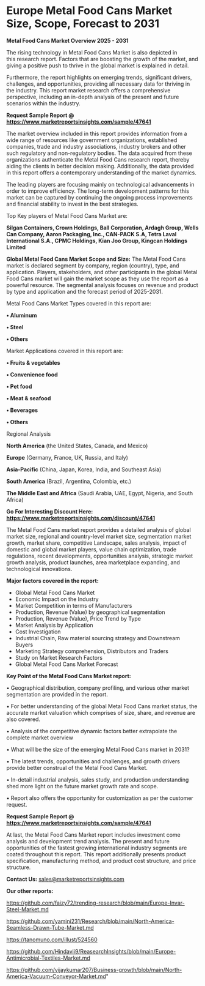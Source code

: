 # Europe Metal Food Cans Market Size, Scope, Forecast to 2031

<Strong> Metal Food Cans Market Overview 2025 - 2031</strong>

The rising technology in Metal Food Cans Market is also depicted in this research report. Factors that are boosting the growth of the market, and giving a positive push to thrive in the global market is explained in detail.

Furthermore, the report highlights on emerging trends, significant drivers, challenges, and opportunities, providing all necessary data for thriving in the industry. This report market research offers a comprehensive perspective, including an in-depth analysis of the present and future scenarios within the industry.

<strong>Request Sample Report @ <a href=https://www.marketreportsinsights.com/sample/47641>https://www.marketreportsinsights.com/sample/47641</a></strong>

The market overview included in this report provides information from a wide range of resources like government organizations, established companies, trade and industry associations, industry brokers and other such regulatory and non-regulatory bodies. The data acquired from these organizations authenticate the Metal Food Cans research report, thereby aiding the clients in better decision making. Additionally, the data provided in this report offers a contemporary understanding of the market dynamics.

The leading players are focusing mainly on technological advancements in order to improve efficiency. The long-term development patterns for this market can be captured by continuing the ongoing process improvements and financial stability to invest in the best strategies.

Top Key players of Metal Food Cans Market are:

<strong>Silgan Containers, Crown Holdings, Ball Corporation, Ardagh Group, Wells Can Company, Aaron Packaging, Inc., CAN-PACK S.A, Tetra Laval International S.A., CPMC Holdings, Kian Joo Group, Kingcan Holdings Limited</strong>

<strong><b>Global Metal Food Cans Market Scope and Size:</b></strong>
The Metal Food Cans market is declared segment by company, region (country), type, and application. Players, stakeholders, and other participants in the global Metal Food Cans market will gain the market scope as they use the report as a powerful resource. The segmental analysis focuses on revenue and product by type and application and the forecast period of 2025-2031.

Metal Food Cans Market Types covered in this report are:

<strong>•  Aluminum

•  Steel

•  Others</strong>

Market Applications covered in this report are:

<strong>•  Fruits & vegetables

•  Convenience food

•  Pet food

•  Meat & seafood

•  Beverages

•  Others</strong> 

Regional Analysis

<strong>North America</strong> (the United States, Canada, and Mexico)

<strong>Europe</strong> (Germany, France, UK, Russia, and Italy)

<strong>Asia-Pacific</strong> (China, Japan, Korea, India, and Southeast Asia)

<strong>South America</strong> (Brazil, Argentina, Colombia, etc.)

<strong>The Middle East and Africa</strong> (Saudi Arabia, UAE, Egypt, Nigeria, and South Africa)

<strong>Go For Interesting Discount Here: <a href=https://www.marketreportsinsights.com/discount/47641>https://www.marketreportsinsights.com/discount/47641</a></strong>

The Metal Food Cans market report provides a detailed analysis of global market size, regional and country-level market size, segmentation market growth, market share, competitive Landscape, sales analysis, impact of domestic and global market players, value chain optimization, trade regulations, recent developments, opportunities analysis, strategic market growth analysis, product launches, area marketplace expanding, and technological innovations.

<strong><b>Major factors covered in the report:</b></strong>
<ul>
  <li>Global Metal Food Cans Market </li>
  <li>Economic Impact on the Industry</li>
  <li>Market Competition in terms of Manufacturers</li>
  <li>Production, Revenue (Value) by geographical segmentation</li>
  <li>Production, Revenue (Value), Price Trend by Type</li>
  <li>Market Analysis by Application</li>
  <li>Cost Investigation</li>
  <li>Industrial Chain, Raw material sourcing strategy and Downstream Buyers</li>
  <li>Marketing Strategy comprehension, Distributors and Traders</li>
  <li>Study on Market Research Factors</li>
  <li>Global Metal Food Cans Market Forecast</li>
</ul>

<strong><b>Key Point of the Metal Food Cans Market report:</b></strong>

• Geographical distribution, company profiling, and various other market segmentation are provided in the report.

• For better understanding of the global Metal Food Cans market status, the accurate market valuation which comprises of size, share, and revenue are also covered.

• Analysis of the competitive dynamic factors better extrapolate the complete market overview

• What will be the size of the emerging Metal Food Cans market in 2031?

• The latest trends, opportunities and challenges, and growth drivers provide better construal of the Metal Food Cans Market.

• In-detail industrial analysis, sales study, and production understanding shed more light on the future market growth rate and scope.

• Report also offers the opportunity for customization as per the customer request.

<strong>Request Sample Report @ <a href=https://www.marketreportsinsights.com/sample/47641>https://www.marketreportsinsights.com/sample/47641</a></strong>

At last, the Metal Food Cans Market report includes investment come analysis and development trend analysis. The present and future opportunities of the fastest growing international industry segments are coated throughout this report. This report additionally presents product specification, manufacturing method, and product cost structure, and price structure.

<strong>Contact Us:</strong>
sales@marketreportsinsights.com

<strong>Our other reports:</strong>

<a href=https://github.com/faizy72/trending-research/blob/main/Europe-Invar-Steel-Market.md>https://github.com/faizy72/trending-research/blob/main/Europe-Invar-Steel-Market.md</a>

<a href=https://github.com/yamini231/Research/blob/main/North-America-Seamless-Drawn-Tube-Market.md>https://github.com/yamini231/Research/blob/main/North-America-Seamless-Drawn-Tube-Market.md</a>

<a href=https://tanomuno.com/illust/524560>https://tanomuno.com/illust/524560</a>

<a href=https://github.com/Hindavii9/ReasearchInsights/blob/main/Europe-Antimicrobial-Textiles-Market.md>https://github.com/Hindavii9/ReasearchInsights/blob/main/Europe-Antimicrobial-Textiles-Market.md</a>

<a href=https://github.com/vijaykumar207/Business-growth/blob/main/North-America-Vacuum-Conveyor-Market.md>https://github.com/vijaykumar207/Business-growth/blob/main/North-America-Vacuum-Conveyor-Market.md</a>"
